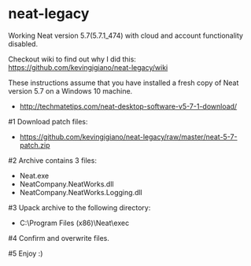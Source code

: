 # neat-legacy
Working Neat version 5.7(5.7.1_474) with cloud and account functionality disabled.

Checkout wiki to find out why I did this: https://github.com/kevingigiano/neat-legacy/wiki

These instructions assume that you have installed a fresh copy of Neat version 5.7 on a Windows 10 machine.
* http://techmatetips.com/neat-desktop-software-v5-7-1-download/

#1 Download patch files:
* https://github.com/kevingigiano/neat-legacy/raw/master/neat-5-7-patch.zip

#2 Archive contains 3 files:
* Neat.exe
* NeatCompany.NeatWorks.dll
* NeatCompany.NeatWorks.Logging.dll

#3 Upack archive to the following directory:
* C:\Program Files (x86)\Neat\exec

#4 Confirm and overwrite files.

#5 Enjoy :)

